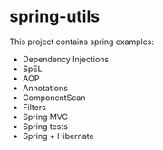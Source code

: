 spring-utils
============

This project contains spring examples:

- Dependency Injections
- SpEL
- AOP
- Annotations
- ComponentScan
- Filters
- Spring MVC
- Spring tests
- Spring + Hibernate
